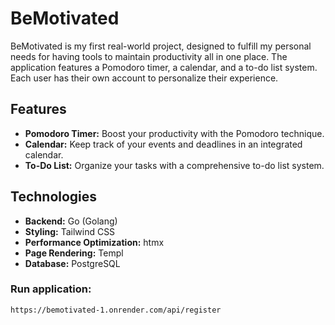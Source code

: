 # BeMotivated

BeMotivated is my first real-world project, designed to fulfill my personal needs for having tools to maintain productivity all in one place. The application features a Pomodoro timer, a calendar, and a to-do list system. Each user has their own account to personalize their experience.

## Features

- **Pomodoro Timer:** Boost your productivity with the Pomodoro technique.
- **Calendar:** Keep track of your events and deadlines in an integrated calendar.
- **To-Do List:** Organize your tasks with a comprehensive to-do list system.

## Technologies

- **Backend:** Go (Golang)
- **Styling:** Tailwind CSS
- **Performance Optimization:** htmx
- **Page Rendering:** Templ
- **Database:** PostgreSQL

### Run application:
```sh
https://bemotivated-1.onrender.com/api/register

```



